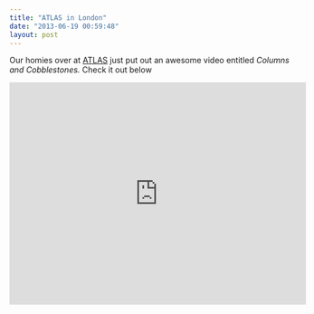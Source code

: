 ```yaml
---
title: "ATLAS in London"
date: "2013-06-19 00:59:48"
layout: post
---
```


<p>Our homies over at <a href="http://www.atlasskateboarding.com/">ATLAS</a> just put out an awesome video entitled <em>Columns and Cobblestones. </em>Check it out below</p>
<p><iframe frameborder="0" height="393" src="http://www.youtube.com/embed/q2PtYf0OwGQ?feature=player_embedded" width="524"></iframe></p>
